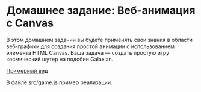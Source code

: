 # Домашнее задание: Веб-анимация с Canvas

В этом домашнем задании вы будете применять свои знания в области веб-графики для создания простой анимации с использованием элемента HTML Canvas.
Ваша задача — создать простую игру космический шутер на подобии Galaxian.

[Примерный вид](https://i.imgur.com/ePDampL.png)

В файле src/game.js пример реализации.